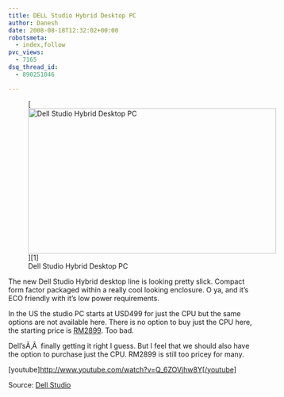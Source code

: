 ```yaml
---
title: DELL Studio Hybrid Desktop PC
author: Danesh
date: 2008-08-18T12:32:02+00:00
robotsmeta:
  - index,follow
pvc_views:
  - 7165
dsq_thread_id:
  - 890251046

---
```

<figure id="attachment_804" aria-describedby="caption-attachment-804" style="width: 500px" class="wp-caption alignnone">[<img loading="lazy" class="size-medium wp-image-804" title="Dell Studio Hybrid Desktop PC" src="/wp-content/uploads/2008/08/dell-hybrid-1-500x293.jpg" alt="Dell Studio Hybrid Desktop PC" width="500" height="293" srcset="/wp-content/uploads/2008/08/dell-hybrid-1-500x293.jpg 500w, /wp-content/uploads/2008/08/dell-hybrid-1.jpg 600w" sizes="(max-width: 500px) 100vw, 500px" />][1]<figcaption id="caption-attachment-804" class="wp-caption-text">Dell Studio Hybrid Desktop PC</figcaption></figure>

The new Dell Studio Hybrid desktop line is looking pretty slick. Compact form factor packaged within a really cool looking enclosure. O ya, and it&#8217;s ECO friendly with it&#8217;s low power requirements.

In the US the studio PC starts at USD499 for just the CPU but the same options are not available here. There is no option to buy just the CPU here, the starting price is [RM2899][2]. Too bad.

Dell&#8217;sÃ‚Â  finally getting it right I guess. But I feel that we should also have the option to purchase just the CPU. RM2899 is still too pricey for many.

<!--more-->

[youtube]http://www.youtube.com/watch?v=Q_6ZOVjhw8Y[/youtube]

Source: [Dell Studio][2]

 [1]: /wp-content/uploads/2008/08/dell-hybrid-1.jpg
 [2]: http://www1.ap.dell.com/content/products/category.aspx/desktops?c=my&cs=mydhs1&l=en&redirect=1&s=dhs&~page=3&~tab=2